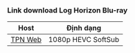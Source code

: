### **Link download Log Horizon Blu-ray**

| Host          | Định dạng          |
| ------------- |:------------------:|
| [TPN Web](https://ddl.tpnteam.workers.dev/0:/LH1/)  | 1080p HEVC SoftSub |
